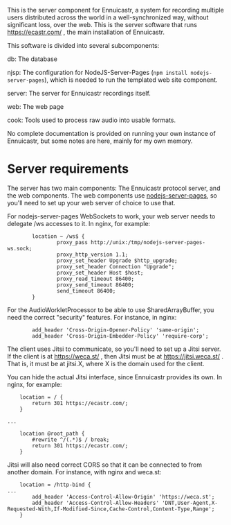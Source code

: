 This is the server component for Ennuicastr, a system for recording multiple
users distributed across the world in a well-synchronized way, without
significant loss, over the web. This is the server software that runs
https://ecastr.com/ , the main installation of Ennuicastr.

This software is divided into several subcomponents:

db:     The database

njsp:   The configuration for NodeJS-Server-Pages
        (`npm install nodejs-server-pages`), which is needed to run the
        templated web site component.

server: The server for Ennuicastr recordings itself.

web:    The web page

cook:   Tools used to process raw audio into usable formats.


No complete documentation is provided on running your own instance of
Ennuicastr, but some notes are here, mainly for my own memory.


# Server requirements

The server has two main components: The Ennuicastr protocol server, and the web
components. The web components use
[nodejs-server-pages](https://github.com/Yahweasel/nodejs-server-pages), so
you'll need to set up your web server of choice to use that.

For nodejs-server-pages WebSockets to work, your web server needs to delegate
/ws accesses to it. In nginx, for example:
```
        location ~ /ws$ {
                proxy_pass http://unix:/tmp/nodejs-server-pages-ws.sock;
                proxy_http_version 1.1;
                proxy_set_header Upgrade $http_upgrade;
                proxy_set_header Connection "Upgrade";
                proxy_set_header Host $host;
                proxy_read_timeout 86400;
                proxy_send_timeout 86400;
                send_timeout 86400;
        }
```

For the AudioWorkletProcessor to be able to use SharedArrayBuffer, you need the
correct "security" features. For instance, in nginx:
```
        add_header 'Cross-Origin-Opener-Policy' 'same-origin';
        add_header 'Cross-Origin-Embedder-Policy' 'require-corp';
```

The client uses Jitsi to communicate, so you'll need to set up a Jitsi server.
If the client is at https://weca.st/ , then Jitsi must be at
https://jitsi.weca.st/ . That is, it must be at jitsi.X, where X is the domain
used for the client.

You can hide the actual Jitsi interface, since Ennuicastr provides its own. In
nginx, for example:
```
    location = / {
        return 301 https://ecastr.com/;
    }

...

    location @root_path {
        #rewrite ^/(.*)$ / break;
        return 301 https://ecastr.com/;
    }
```

Jitsi will also need correct CORS so that it can be connected to from another
domain. For instance, with nginx and weca.st:
```
    location = /http-bind {
...
        add_header 'Access-Control-Allow-Origin' 'https://weca.st';
        add_header 'Access-Control-Allow-Headers' 'DNT,User-Agent,X-Requested-With,If-Modified-Since,Cache-Control,Content-Type,Range';
    }
```
